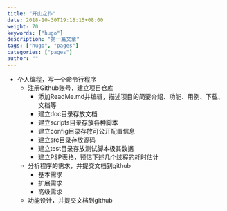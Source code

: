 ```yaml
---
title: "开山之作"
date: 2018-10-30T19:18:15+08:00
weight: 70
keywords: ["hugo"]
description: "第一篇文章"
tags: ["hugo", "pages"]
categories: ["pages"]
author: ""
---
```


- 个人编程，写一个命令行程序
    - 注册Github账号，建立项目仓库
        - 添加ReadMe.md并编辑，描述项目的简要介绍、功能、用例、下载、文档等
        - 建立doc目录存放文档
        - 建立scripts目录存放各种脚本
        - 建立config目录存放可公开配置信息
        - 建立src目录存放源码
        - 建立test目录存放测试脚本极其数据
        - 建立PSP表格，预估下述几个过程的耗时估计
    - 分析程序的需求，并提交文档到github
        - 基本需求
        - 扩展需求
        - 高级需求
    - 功能设计，并提交文档到github
